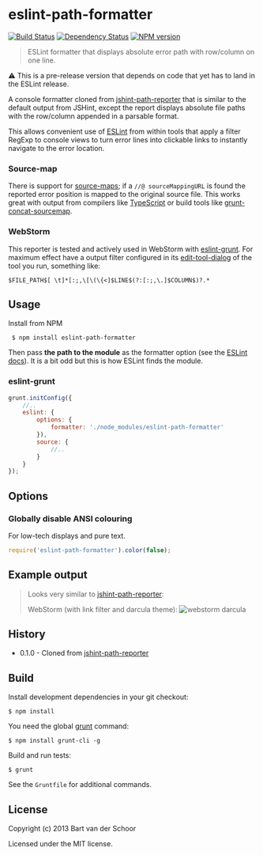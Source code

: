 # eslint-path-formatter

[![Build Status](https://secure.travis-ci.org/Bartvds/eslint-path-formatter.png?branch=master)](http://travis-ci.org/Bartvds/eslint-path-formatter) [![Dependency Status](https://gemnasium.com/Bartvds/eslint-path-formatter.png)](https://gemnasium.com/Bartvds/eslint-path-formatter) [![NPM version](https://badge.fury.io/js/eslint-path-formatter.png)](http://badge.fury.io/js/eslint-path-formatter)

> ESLint formatter that displays absolute error path with row/column on one line.

:warning: This is a pre-release version that depends on code that yet has to land in the ESLint release.

A console formatter cloned from [jshint-path-reporter](https://github.com/Bartvds/jshint-path-reporter) that is similar to the default output from JSHint, except the report displays absolute file paths with the row/column appended in a parsable format.

This allows convenient use of [ESLint](https://github.com/nzakas/eslint) from within tools that apply a filter RegExp to console views to turn error lines into clickable links to instantly navigate to the error location.

### Source-map

There is support for [source-maps](https://github.com/mozilla/source-map); if a `//@ sourceMappingURL` is found the reported error position is mapped to the original source file. This works great with output from compilers like [TypeScript](http://www.typescriptlang.org/) or build tools like [grunt-concat-sourcemap](https://github.com/kozy4324/grunt-concat-sourcemap).

### WebStorm

This reporter is tested and actively used in WebStorm with [eslint-grunt](https://github.com/iancmyers/eslint-grunt). For maximum effect have a output filter configured in its [edit-tool-dialog](https://www.jetbrains.com/webstorm/webhelp/edit-tool-dialog.html) of the tool you run, something like:

````
$FILE_PATH$[ \t]*[:;,\[\(\{<]$LINE$(?:[:;,\.]$COLUMN$)?.*
````

## Usage

Install from NPM
````
 $ npm install eslint-path-formatter
````

Then pass **the path to the module** as the formatter option (see the [ESLint docs](https://github.com/nzakas/eslint/tree/master/docs/command-line-interface)). It is a bit odd but this is how ESLint finds the module.  

### eslint-grunt

````js
grunt.initConfig({
	//..
	eslint: {
		options: {
			formatter: './node_modules/eslint-path-formatter'
		}),
		source: {
			//..
		}
	}
});
````

## Options

### Globally disable ANSI colouring

For low-tech displays and pure text.

````js
require('eslint-path-formatter').color(false);
````

## Example output

> Looks very similar to [jshint-path-reporter](https://github.com/Bartvds/jshint-path-reporter):
>  
> WebStorm (with link filter and darcula theme):
> ![webstorm darcula](https://raw.github.com/Bartvds/jshint-path-reporter/master/media/example_output_webstorm.png)

## History

* 0.1.0 - Cloned from [jshint-path-reporter](https://github.com/Bartvds/jshint-path-reporter)

## Build

Install development dependencies in your git checkout:
````
$ npm install
````

You need the global [grunt](http://gruntjs.com) command:
````
$ npm install grunt-cli -g
````

Build and run tests:
````
$ grunt
````

See the `Gruntfile` for additional commands.

## License

Copyright (c) 2013 Bart van der Schoor

Licensed under the MIT license.

